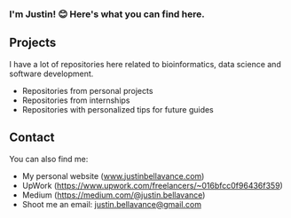 ### I'm Justin! :blush: Here's what you can find here.

## Projects
I have a lot of repositories here related to bioinformatics, data science and software development.
- Repositories from personal projects
- Repositories from internships
- Repositories with personalized tips for future guides 

## Contact
You can also find me:
- My personal website (www.justinbellavance.com)
- UpWork (https://www.upwork.com/freelancers/~016bfcc0f96436f359)
- Medium (https://medium.com/@justin.bellavance)
- Shoot me an email: justin.bellavance@gmail.com
